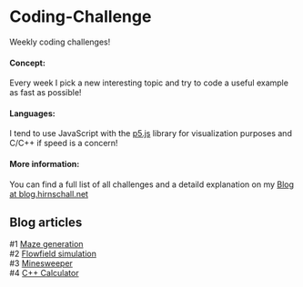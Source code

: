 # Coding-Challenge
Weekly coding challenges!         

#### Concept:
Every week I pick a new interesting topic and try to code a useful example as fast as possible!

#### Languages:
I tend to use JavaScript with the [p5.js](https://p5js.org/) library for visualization purposes and C/C++ if speed is a concern! 

#### More information:
You can find a full list of all challenges and a detaild explanation on my [Blog  at blog.hirnschall.net](https://blog.hirnschall.net)

## Blog articles      
#1 [Maze generation](https://blog.hirnschall.net/maze-generation-js)           
#2 [Flowfield simulation](https://blog.hirnschall.net/flow-simulation-js/)       
#3 [Minesweeper](https://blog.hirnschall.net)       
#4 [C++ Calculator](https://blog.hirnschall.net/programming-an-advanced-cpp-calculator/)
